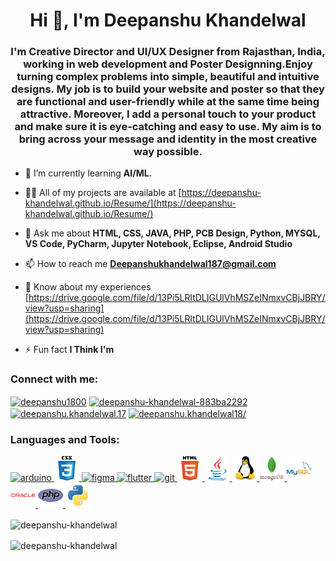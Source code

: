 <h1 align="center">Hi 👋, I'm Deepanshu Khandelwal</h1>
<h3 align="center">I'm Creative Director and UI/UX Designer from Rajasthan, India, working in web development and Poster Designning.Enjoy turning complex problems into simple, beautiful and intuitive designs. My job is to build your website and poster so that they are functional and user-friendly while at the same time being attractive. Moreover, I add a personal touch to your product and make sure it is eye-catching and easy to use. My aim is to bring across your message and identity in the most creative way possible.</h3>

- 🌱 I’m currently learning **AI/ML.**

- 👨‍💻 All of my projects are available at [https://deepanshu-khandelwal.github.io/Resume/](https://deepanshu-khandelwal.github.io/Resume/)

- 💬 Ask me about **HTML, CSS, JAVA, PHP, PCB Design, Python, MYSQL, VS Code, PyCharm, Jupyter Notebook, Eclipse, Android Studio**

- 📫 How to reach me **Deepanshukhandelwal187@gmail.com**

- 📄 Know about my experiences [https://drive.google.com/file/d/13Pi5LRltDLIGUlVhMSZeINmxvCBjJBRY/view?usp=sharing](https://drive.google.com/file/d/13Pi5LRltDLIGUlVhMSZeINmxvCBjJBRY/view?usp=sharing)

- ⚡ Fun fact **I Think I'm**

<h3 align="left">Connect with me:</h3>
<p align="left">
<a href="https://twitter.com/deepanshu1800" target="blank"><img align="center" src="https://raw.githubusercontent.com/rahuldkjain/github-profile-readme-generator/master/src/images/icons/Social/twitter.svg" alt="deepanshu1800" height="30" width="40" /></a>
<a href="https://linkedin.com/in/deepanshu-khandelwal-883ba2292" target="blank"><img align="center" src="https://raw.githubusercontent.com/rahuldkjain/github-profile-readme-generator/master/src/images/icons/Social/linked-in-alt.svg" alt="deepanshu-khandelwal-883ba2292" height="30" width="40" /></a>
<a href="https://fb.com/deepanshu.khandelwal.17" target="blank"><img align="center" src="https://raw.githubusercontent.com/rahuldkjain/github-profile-readme-generator/master/src/images/icons/Social/facebook.svg" alt="deepanshu.khandelwal.17" height="30" width="40" /></a>
<a href="https://instagram.com/deepanshu.khandelwal18/" target="blank"><img align="center" src="https://raw.githubusercontent.com/rahuldkjain/github-profile-readme-generator/master/src/images/icons/Social/instagram.svg" alt="deepanshu.khandelwal18/" height="30" width="40" /></a>
</p>

<h3 align="left">Languages and Tools:</h3>
<p align="left"> <a href="https://www.arduino.cc/" target="_blank" rel="noreferrer"> <img src="https://cdn.worldvectorlogo.com/logos/arduino-1.svg" alt="arduino" width="40" height="40"/> </a> <a href="https://www.w3schools.com/css/" target="_blank" rel="noreferrer"> <img src="https://raw.githubusercontent.com/devicons/devicon/master/icons/css3/css3-original-wordmark.svg" alt="css3" width="40" height="40"/> </a> <a href="https://www.figma.com/" target="_blank" rel="noreferrer"> <img src="https://www.vectorlogo.zone/logos/figma/figma-icon.svg" alt="figma" width="40" height="40"/> </a> <a href="https://flutter.dev" target="_blank" rel="noreferrer"> <img src="https://www.vectorlogo.zone/logos/flutterio/flutterio-icon.svg" alt="flutter" width="40" height="40"/> </a> <a href="https://git-scm.com/" target="_blank" rel="noreferrer"> <img src="https://www.vectorlogo.zone/logos/git-scm/git-scm-icon.svg" alt="git" width="40" height="40"/> </a> <a href="https://www.w3.org/html/" target="_blank" rel="noreferrer"> <img src="https://raw.githubusercontent.com/devicons/devicon/master/icons/html5/html5-original-wordmark.svg" alt="html5" width="40" height="40"/> </a> <a href="https://www.java.com" target="_blank" rel="noreferrer"> <img src="https://raw.githubusercontent.com/devicons/devicon/master/icons/java/java-original.svg" alt="java" width="40" height="40"/> </a> <a href="https://www.linux.org/" target="_blank" rel="noreferrer"> <img src="https://raw.githubusercontent.com/devicons/devicon/master/icons/linux/linux-original.svg" alt="linux" width="40" height="40"/> </a> <a href="https://www.mongodb.com/" target="_blank" rel="noreferrer"> <img src="https://raw.githubusercontent.com/devicons/devicon/master/icons/mongodb/mongodb-original-wordmark.svg" alt="mongodb" width="40" height="40"/> </a> <a href="https://www.mysql.com/" target="_blank" rel="noreferrer"> <img src="https://raw.githubusercontent.com/devicons/devicon/master/icons/mysql/mysql-original-wordmark.svg" alt="mysql" width="40" height="40"/> </a> <a href="https://www.oracle.com/" target="_blank" rel="noreferrer"> <img src="https://raw.githubusercontent.com/devicons/devicon/master/icons/oracle/oracle-original.svg" alt="oracle" width="40" height="40"/> </a> <a href="https://www.php.net" target="_blank" rel="noreferrer"> <img src="https://raw.githubusercontent.com/devicons/devicon/master/icons/php/php-original.svg" alt="php" width="40" height="40"/> </a> <a href="https://www.python.org" target="_blank" rel="noreferrer"> <img src="https://raw.githubusercontent.com/devicons/devicon/master/icons/python/python-original.svg" alt="python" width="40" height="40"/> </a> </p>

<p><img align="center" src="https://github-readme-stats.vercel.app/api/top-langs?username=deepanshu-khandelwal&show_icons=true&locale=en&layout=compact" alt="deepanshu-khandelwal" /></p>

<p><img align="center" src="https://github-readme-streak-stats.herokuapp.com/?user=deepanshu-khandelwal&" alt="deepanshu-khandelwal" /></p>


